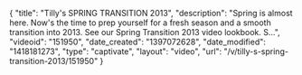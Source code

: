 {
    "title": "Tilly's SPRING TRANSITION 2013",
    "description": "Spring is almost here. Now's the time to prep yourself for a fresh season and a smooth transition into 2013. See our Spring Transition 2013 video lookbook. S...",
    "videoid": "151950",
    "date_created": "1397072628",
    "date_modified": "1418181273",
    "type": "captivate",
    "layout": "video",
    "url": "\/v\/tilly-s-spring-transition-2013\/151950"
}